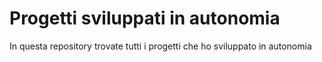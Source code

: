 # Progetti sviluppati in autonomia 
In questa repository trovate tutti i progetti che ho sviluppato in autonomia 

